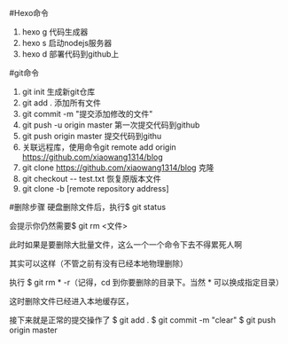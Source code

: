 #Hexo命令
1. hexo g  代码生成器
2. hexo s   启动nodejs服务器
3. hexo d  部署代码到github上


#git命令
1. git init 生成新git仓库
2. git add . 添加所有文件
3. git commit -m "提交添加修改的文件"
4. git push -u origin master 第一次提交代码到github
5. git push origin master 提交代码到githu
6. 关联远程库，使用命令git remote add origin https://github.com/xiaowang1314/blog
7. git clone https://github.com/xiaowang1314/blog 克隆
8. git checkout -- test.txt 恢复原版本文件
9. git clone -b <branch name> [remote repository address]

#删除步骤
硬盘删除文件后，执行$ git status

会提示你仍然需要$ git rm <文件>

此时如果是要删除大批量文件，这么一个一个命令下去不得累死人啊

其实可以这样（不管之前有没有已经本地物理删除）

执行 $ git rm * -r（记得，cd 到你要删除的目录下。当然 * 可以换成指定目录）

这时删除文件已经进入本地缓存区，

接下来就是正常的提交操作了
$ git add .
$ git commit -m "clear"
$ git push origin master